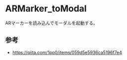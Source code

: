 # ARMarker_toModal
ARマーカーを読み込んでモーダルを起動する。

## 参考

- https://qiita.com/1pp0/items/059d5e5936ca5196f7e4
